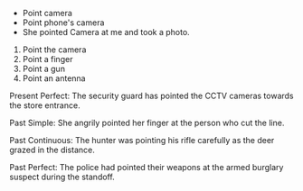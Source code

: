 - Point camera
- Point phone's camera
- She pointed Camera at me and took a photo.

1. Point the camera
2. Point a finger
3. Point a gun
4. Point an antenna

Present Perfect: The security guard has pointed the CCTV cameras towards the store entrance.

Past Simple: She angrily pointed her finger at the person who cut the line.

Past Continuous: The hunter was pointing his rifle carefully as the deer grazed in the distance.

Past Perfect: The police had pointed their weapons at the armed burglary suspect during the standoff.
